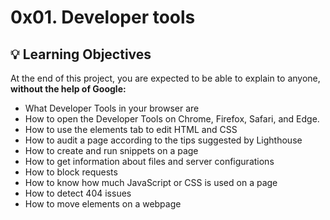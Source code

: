 # 0x01. Developer tools

## :bulb: Learning Objectives 
At the end of this project, you are expected to be able to explain to anyone, **without the help of Google:**

* What Developer Tools in your browser are
* How to open the Developer Tools on Chrome, Firefox, Safari, and Edge.
* How to use the elements tab to edit HTML and CSS
* How to audit a page according to the tips suggested by Lighthouse
* How to create and run snippets on a page
* How to get information about files and server configurations
* How to block requests
* How to know how much JavaScript or CSS is used on a page
* How to detect 404 issues
* How to move elements on a webpage

